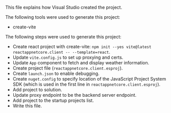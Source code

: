This file explains how Visual Studio created the project.

The following tools were used to generate this project:
- create-vite

The following steps were used to generate this project:
- Create react project with create-vite: `npm init --yes vite@latest reactappnetcore.client -- --template=react`.
- Update `vite.config.js` to set up proxying and certs.
- Update `App` component to fetch and display weather information.
- Create project file (`reactappnetcore.client.esproj`).
- Create `launch.json` to enable debugging.
- Create `nuget.config` to specify location of the JavaScript Project System SDK (which is used in the first line in `reactappnetcore.client.esproj`).
- Add project to solution.
- Update proxy endpoint to be the backend server endpoint.
- Add project to the startup projects list.
- Write this file.
